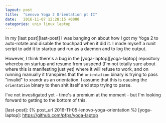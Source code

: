 ```yaml
---
layout: post
title:  "Lenovo Yoga 2 Orientation pt II"
date:   2016-11-07 12:28:15 +0000
categories: unix linux laptop
---
```

In my [last post][last-post] I was banging on about how I got my Yoga 2 to
auto-rotate and disable the touchpad when it did it. I made myself a runit
script to add it to startup and run as a daemon and to log the output.

However, I think there's a bug in the [yoga-laptop][yoga-laptop] repository
whereby on startup and resume from suspend (I'm not totally sure about where
this is manifesting just yet) where it will refuse to work, and on running
manually it transpires that the `orientation` binary is trying to pass "invalid"
to xrandr as an orientation. I assume that this is causing the `orientation`
binary to then shit itself and stop trying to parse.

I've not investigated yet - time's a premium at the moment - but I'm looking
forward to getting to the bottom of this.

[last-post]: {% post_url 2016-11-05-lenovo-yoga-orientation %}
[yoga-laptop]: https://github.com/pfps/yoga-laptop
